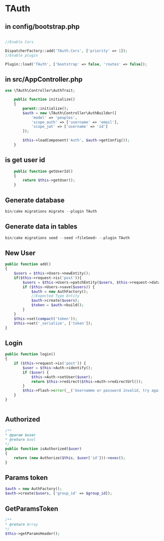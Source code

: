 # TAuth
## in config/bootstrap.php
```php

//Enable Cors

DispatcherFactory::add('TAuth.Cors', ['priority' => 1]);
//Enable plugin

Plugin::load('TAuth', ['bootstrap' => false, 'routes' => false]);
```


## in src/AppController.php
```php
use \TAuth\Controller\AuthTrait;
```


```php
    public function initialize()
    {
        parent::initialize();
        $auth = new \TAuth\Controller\AuthBuilder([
            'model' => 'peoples',
            'scope_auth' => ['username' => 'email'],
            'scope_jwt' => ['username' => 'id']
        ]);
        
        $this->loadComponent('Auth', $auth->getConfig());
    }
```

## is get user id
```php
    public function getUserId()
    {
        return $this->getUser();
    }
```

## Generate database
```php
bin/cake migrations migrate --plugin TAuth
```

## Generate data in tables
```php
bin/cake migrations seed --seed <fileSeed> --plugin TAuth
```

New User
--------

```php
public function add()
{
    $users = $this->Users->newEntity();
    if($this->request->is('post')){
        $users = $this->Users->patchEntity($users, $this->request->data());
        if ($this->Users->save($users)) {
            $auth = new AuthFactory();
            //Expected Type Entity
            $auth->create($users);
            $token = $auth->build();
        }
    }
    $this->set(compact('token'));
    $this->set('_serialize', ['token']);
}
```

Login 
-----

```php
public function login()
{
    if ($this->request->is('post')) {
        $user = $this->Auth->identify();
        if ($user) {
            $this->Auth->setUser($user);
            return $this->redirect($this->Auth->redirectUrl());
        }
        $this->Flash->error(__('Usernamme or password ínvalid, try again.'));
    }
}
    
```

Authorized 
----------
```php
/**
* @param $user
* @return bool
*/
public function isAuthorized($user)
{
    return (new Authorize($this, $user['id']))->exec();
}
```


Params token
------------

```php
$auth = new AuthFactory();
$auth->create($users, ['group_id' => $group_id]);
```

GetParamsToken
--------------

```php
/**
* @return Array
*/
$this->getParamsHeader();
```
